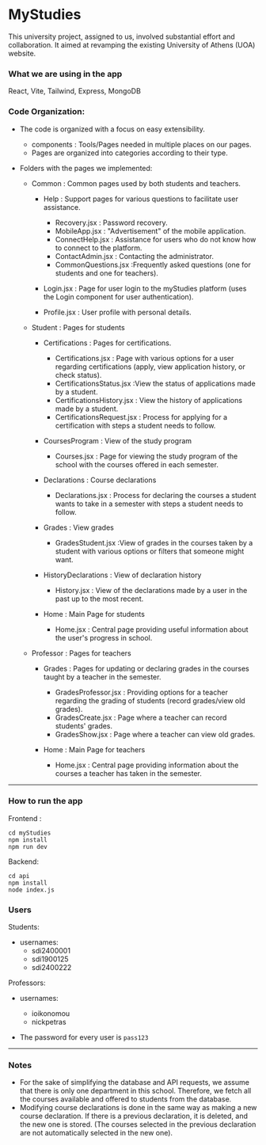# MyStudies
This university project, assigned to us, involved substantial effort and collaboration. It aimed at revamping the existing University of Athens (UOA) website.

### What we are using in the app
React, Vite, Tailwind, Express, MongoDB

### Code Organization:
- The code is organized with a focus on easy extensibility. 
    - components : Tools/Pages needed in multiple places on our pages.
    - Pages are organized into categories according to their type.

- Folders with the pages we implemented:
    - Common : Common pages used by both students and teachers.
        - Help : Support pages for various questions to facilitate user assistance.
            - Recovery.jsx : Password recovery.
            - MobileApp.jsx : "Advertisement" of the mobile application.
            - ConnectHelp.jsx : Assistance for users who do not know how to connect to the platform.
            - ContactAdmin.jsx : Contacting the administrator.
            - CommonQuestions.jsx :Frequently asked questions (one for students and one for teachers).

        - Login.jsx : Page for user login to the myStudies platform (uses the Login component for user authentication).
        - Profile.jsx : User profile with personal details.

    - Student : Pages for students
        - Certifications : Pages for certifications.
            - Certifications.jsx : Page with various options for a user regarding certifications (apply, view application history, or check status).
            - CertificationsStatus.jsx :View the status of applications made by a student.
            - CertificationsHistory.jsx : View the history of applications made by a student.
            - CertificationsRequest.jsx : Process for applying for a certification with steps a student needs to follow.

        - CoursesProgram : View of the study program
            - Courses.jsx : Page for viewing the study program of the school with the courses offered in each semester.
            
        - Declarations : Course declarations
            - Declarations.jsx : Process for declaring the courses a student wants to take in a semester with steps a student needs to follow.

        - Grades : View grades
            - GradesStudent.jsx :View of grades in the courses taken by a student with various options or filters that someone might want. 

        - HistoryDeclarations : View of declaration history
            - History.jsx : View of the declarations made by a user in the past up to the most recent.

        - Home : Main Page for students
            - Home.jsx : Central page providing useful information about the user's progress in school.

    - Professor : Pages for teachers
        - Grades : Pages for updating or declaring grades in the courses taught by a teacher in the semester.
            - GradesProfessor.jsx : Providing options for a teacher regarding the grading of students (record grades/view old grades).
            - GradesCreate.jsx :  Page where a teacher can record students' grades.
            - GradesShow.jsx : Page where a teacher can view old grades.

        - Home : Main Page for teachers
            - Home.jsx : Central page providing information about the courses a teacher has taken in the semester.

----------------

### How to run the app
Frontend :

    cd myStudies 
    npm install
    npm run dev

Backend:

    cd api
    npm install
    node index.js

### Users
Students:
- usernames:
    - sdi2400001
    - sdi1900125
    - sdi2400222

Professors:
- usernames:
    - ioikonomou
    - nickpetras

- The password for every user is ```pass123```

----------------
### Notes
- For the sake of simplifying the database and API requests, we assume that there is only one department in this school. Therefore, we fetch all the courses available and offered to students from the database.
- Modifying course declarations is done in the same way as making a new course declaration. If there is a previous declaration, it is deleted, and the new one is stored. (The courses selected in the previous declaration are not automatically selected in the new one).
